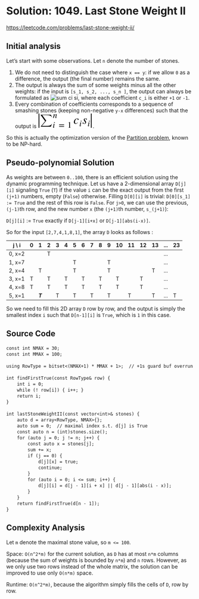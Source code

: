 # Solution: 1049. Last Stone Weight II

https://leetcode.com/problems/last-stone-weight-ii/

## Initial analysis

Let’s start with some observations. Let `n` denote the number of stones.

 1. We do not need to distinguish the case where `x == y`: if we allow `0` as a difference, the output
 (the final number) remains the same.
 1. The output is always the sum of some weights minus all the other weights: if the input is `[s_1, s_2, ..., s_n
 ]`, the output can always be formulated as <!--img src="https://render.githubusercontent.com/render/math?math=\sum_{i=1}^{n}{c_i s_i}"-->![sum ci si](img/math1.svg), where each coefficient `c_i` is either `+1` or `-1`.
 1. Every combination of coefficients corresponds to a sequence of smashing stones
  (keeping  non-negative `y-x` differences) such that the output is <!--img src="https://render.githubusercontent.com/render/math?math=\left|\sum_{i=1}^{n}{c_i  s_i}\right|"-->![|sum ci si|](img/math2.svg).

So this is actually the optimization version of the [Partition problem](https://en.wikipedia.org/wiki/Partition_problem), known to be NP-hard.

## Pseudo-polynomial Solution

As weights are between `0..100`, there is an efficient solution using the dynamic programming technique. Let us have a
2-dimensional array `D[j][i]` signaling `True` (`T`) if the value `i` can be the exact output from the first
`(j+1)` numbers, empty (`False`) otherwise. Filling `D[0][i]` is trivial: `D[0][s_1] := True` and the rest of this row is `False`.
For `j>0`, we can use the previous, `(j-1)`th row, and the new number `x` (the `(j+1)`th number, `s_(j+1)`):

`D[j][i]` := `True` exactly if `D[j-1][i+x]` or `D[j-1][abs(i-x)]`.

So for the input `[2,7,4,1,8,1]`, the array `D` looks as follows :

|j \ i |0|1|2|3|4|5|6|7|8|9|10|11|12|13|...|23|
|------|-|-|-|-|-|-|-|-|-|-|-|-|-|-|-|-|
|0, x=2| | |T| | | | | | | | | | | |...| |
|1, x=7| | | | | |T| | | |T| | | | |...| |
|2, x=4| |T| | | |T| | | |T| | | |T|...| |
|3, x=1|T| |T| |T| |T| |T| |T| |T| |...| |
|4, x=8|T| |T| |T| |T| |T| |T| |T| |...| |
|5, x=1| |***T***| |T| |T| |T| |T| |T| |T|...|T|

So we need to fill this 2D array `D` row by row, and the output is simply the smallest index `i` such that `D[n-1][i]` is `True`, which is `1` in this case.

## Source Code

```
const int NMAX = 30;
const int MMAX = 100;

using RowType = bitset<(NMAX+1) * MMAX + 1>;  // +1s guard buf overrun

int findFirstTrue(const RowType& row) {
    int i = 0;
    while (! row[i]) { i++; }
    return i;
}

int lastStoneWeightII(const vector<int>& stones) {
    auto d = array<RowType, NMAX>{};
    auto sum = 0;  // maximal index s.t. d[j] is True
    const auto n = (int)stones.size();
    for (auto j = 0; j != n; j++) {
        const auto x = stones[j];
        sum += x;
        if (j == 0) {
            d[j][x] = true;
            continue;
        }
        for (auto i = 0; i <= sum; i++) {
            d[j][i] = d[j - 1][i + x] || d[j - 1][abs(i - x)];
        }
    }
    return findFirstTrue(d[n - 1]);
}
``` 

## Complexity Analysis

Let `m` denote the maximal stone value, so `m <= 100`.

Space: `O(n^2*m)` for the current solution, as `D` has at most `n*m` columns (because the sum of weights is bounded by `n*m`) and `n` rows. However, as we only use two rows instead of the whole matrix, the solution can be improved to use only `O(n*m)` space.

Runtime: `O(n^2*m)`, because the algorithm simply fills the cells of `D`, row by row.


